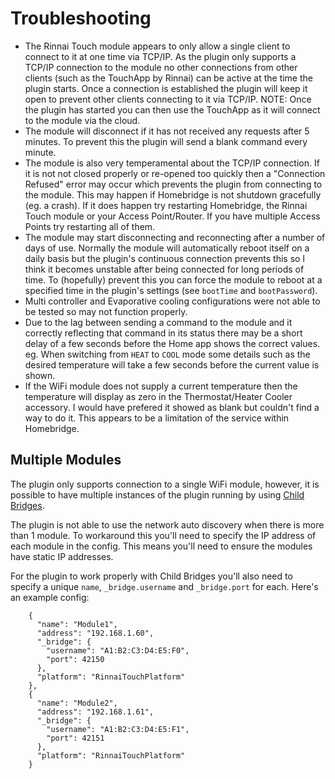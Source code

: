# Troubleshooting
* The Rinnai Touch module appears to only allow a single client to connect to it at one time via TCP/IP. As the plugin only supports a TCP/IP connection to the module no other connections from other clients (such as the TouchApp by Rinnai) can be active at the time the plugin starts. Once a connection is established the plugin will keep it open to prevent other clients connecting to it via TCP/IP. NOTE: Once the plugin has started you can then use the TouchApp as it will connect to the module via the cloud.
* The module will disconnect if it has not received any requests after 5 minutes. To prevent this the plugin will send a blank command every minute.
* The module is also very temperamental about the TCP/IP connection. If it is not not closed properly or re-opened too quickly then a "Connection Refused" error may occur which prevents the plugin from connecting to the module. This may happen if Homebridge is not shutdown gracefully (eg. a crash). If it does happen try restarting Homebridge, the Rinnai Touch module or your Access Point/Router. If you have multiple Access Points try restarting all of them.
* The module may start disconnecting and reconnecting after a number of days of use. Normally the module will automatically reboot itself on a daily basis but the plugin's continuous connection prevents this so I think it becomes unstable after being connected for long periods of time. To (hopefully) prevent this you can force the module to reboot at a specified time in the plugin's settings (see `bootTime` and `bootPassword`).
* Multi controller and Evaporative cooling configurations were not able to be tested so may not function properly.
* Due to the lag between sending a command to the module and it correctly reflecting that command in its status there may be a short delay of a few seconds before the Home app shows the correct values. eg. When switching from `HEAT` to `COOL` mode some details such as the desired temperature will take a few seconds before the current value is shown.
* If the WiFi module does not supply a current temperature then the temperature will display as zero in the Thermostat/Heater Cooler accessory. I would have prefered it showed as blank but couldn't find a way to do it. This appears to be a limitation of the service within Homebridge.

## Multiple Modules

The plugin only supports connection to a single WiFi module, however, it is possible to have multiple instances of the plugin running by using [Child Bridges](https://github.com/homebridge/homebridge/wiki/Child-Bridges).

The plugin is not able to use the network auto discovery when there is more than 1 module. To workaround this you'll need to specify the IP address of each module in the config. This means you'll need to ensure the modules have static IP addresses.

For the plugin to work properly with Child Bridges you'll also need to specify a unique `name`, `_bridge.username` and `_bridge.port` for each. Here's an example config:

```
    {
      "name": "Module1",
      "address": "192.168.1.60",
      "_bridge": {
        "username": "A1:B2:C3:D4:E5:F0",
        "port": 42150
      },
      "platform": "RinnaiTouchPlatform"
    },
    {
      "name": "Module2",
      "address": "192.168.1.61",
      "_bridge": {
        "username": "A1:B2:C3:D4:E5:F1",
        "port": 42151
      },
      "platform": "RinnaiTouchPlatform"
    }
```